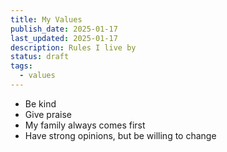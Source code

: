 ```yaml
---
title: My Values
publish_date: 2025-01-17
last_updated: 2025-01-17
description: Rules I live by
status: draft
tags:
  - values
---
```

- Be kind
- Give praise
-  My family always comes first
- Have strong opinions, but be willing to change







   
   


